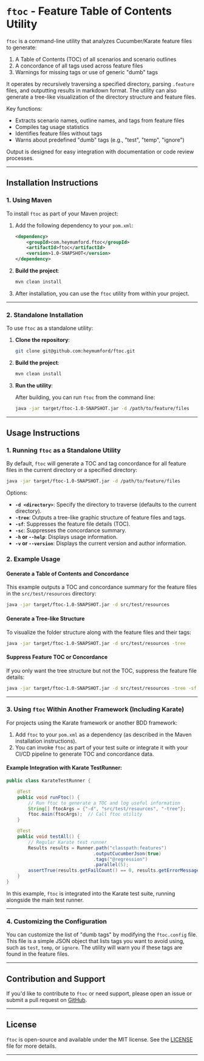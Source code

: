 # ```ftoc``` - Feature Table of Contents Utility

`ftoc` is a command-line utility that analyzes Cucumber/Karate feature files to generate:

1. A Table of Contents (TOC) of all scenarios and scenario outlines
2. A concordance of all tags used across feature files
3. Warnings for missing tags or use of generic "dumb" tags

It operates by recursively traversing a specified directory, parsing `.feature` files, and outputting results in markdown format. The utility can also generate a tree-like visualization of the directory structure and feature files.

Key functions:
- Extracts scenario names, outline names, and tags from feature files
- Compiles tag usage statistics
- Identifies feature files without tags
- Warns about predefined "dumb" tags (e.g., "test", "temp", "ignore")

Output is designed for easy integration with documentation or code review processes.

---

## **Installation Instructions**

### **1. Using Maven**

To install `ftoc` as part of your Maven project:

1. Add the following dependency to your `pom.xml`:

   ```xml
   <dependency>
       <groupId>com.heymumford.ftoc</groupId>
       <artifactId>ftoc</artifactId>
       <version>1.0-SNAPSHOT</version>
   </dependency>
   ```

2. **Build the project**:

   ```bash
   mvn clean install
   ```

3. After installation, you can use the `ftoc` utility from within your project.

---

### **2. Standalone Installation**

To use `ftoc` as a standalone utility:

1. **Clone the repository**:

   ```bash
   git clone git@github.com:heymumford/ftoc.git
   ```

2. **Build the project**:

   ```bash
   mvn clean install
   ```

3. **Run the utility**:

   After building, you can run `ftoc` from the command line:

   ```bash
   java -jar target/ftoc-1.0-SNAPSHOT.jar -d /path/to/feature/files
   ```

---

## **Usage Instructions**

### **1. Running `ftoc` as a Standalone Utility**

By default, `ftoc` will generate a TOC and tag concordance for all feature files in the current directory or a specified directory:

```bash
java -jar target/ftoc-1.0-SNAPSHOT.jar -d /path/to/feature/files
```

Options:
- **`-d <directory>`**: Specify the directory to traverse (defaults to the current directory).
- **`-tree`**: Outputs a tree-like graphic structure of feature files and tags.
- **`-sf`**: Suppresses the feature file details (TOC).
- **`-sc`**: Suppresses the concordance summary.
- **`-h` or `--help`**: Displays usage information.
- **`-v` or `--version`**: Displays the current version and author information.

### **2. Example Usage**

#### **Generate a Table of Contents and Concordance**

This example outputs a TOC and concordance summary for the feature files in the `src/test/resources` directory:

```bash
java -jar target/ftoc-1.0-SNAPSHOT.jar -d src/test/resources
```

#### **Generate a Tree-like Structure**

To visualize the folder structure along with the feature files and their tags:

```bash
java -jar target/ftoc-1.0-SNAPSHOT.jar -d src/test/resources -tree
```

#### **Suppress Feature TOC or Concordance**

If you only want the tree structure but not the TOC, suppress the feature file details:

```bash
java -jar target/ftoc-1.0-SNAPSHOT.jar -d src/test/resources -tree -sf
```

---

### **3. Using `ftoc` Within Another Framework (Including Karate)**

For projects using the Karate framework or another BDD framework:

1. Add `ftoc` to your `pom.xml` as a dependency (as described in the Maven installation instructions).
2. You can invoke `ftoc` as part of your test suite or integrate it with your CI/CD pipeline to generate TOC and concordance data.

#### **Example Integration with Karate TestRunner:**

```java
public class KarateTestRunner {

    @Test
    public void runFtoc() {
        // Run ftoc to generate a TOC and log useful information
        String[] ftocArgs = {"-d", "src/test/resources", "-tree"};
        ftoc.main(ftocArgs);  // Call ftoc utility
    }

    @Test
    public void testAll() {
        // Regular Karate test runner
        Results results = Runner.path("classpath:features")
                                .outputCucumberJson(true)
                                .tags("@regression")
                                .parallel(5);
        assertTrue(results.getFailCount() == 0, results.getErrorMessages());
    }
}
```

In this example, `ftoc` is integrated into the Karate test suite, running alongside the main test runner.

---

### **4. Customizing the Configuration**

You can customize the list of "dumb tags" by modifying the `ftoc.config` file. This file is a simple JSON object that lists tags you want to avoid using, such as `test`, `temp`, or `ignore`. The utility will warn you if these tags are found in the feature files.

---

## **Contribution and Support**

If you'd like to contribute to `ftoc` or need support, please open an issue or submit a pull request on [GitHub](https://github.com/heymumford/ftoc).

---

## **License**

`ftoc` is open-source and available under the MIT license. See the [LICENSE](https://github.com/heymumford/ftoc/blob/main/LICENSE) file for more details.

---

